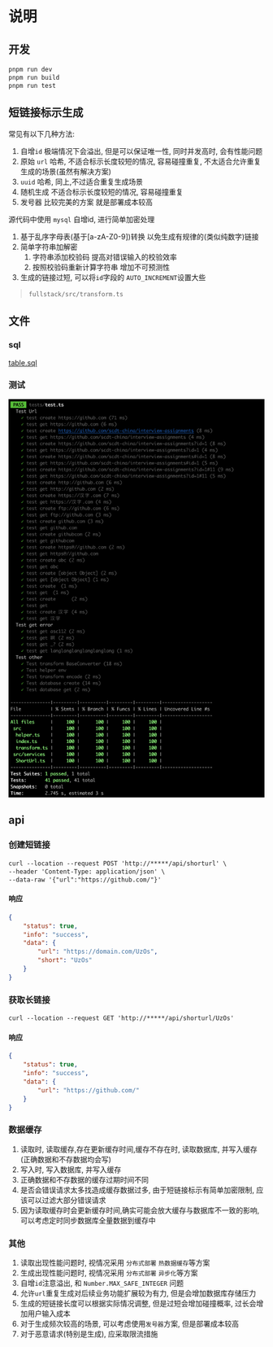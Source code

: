 # 说明

## 开发

```
pnpm run dev
pnpm run build
pnpm run test
```

## 短链接标示生成

常见有以下几种方法:

1. 自增`id` 极端情况下会溢出, 但是可以保证唯一性, 同时并发高时, 会有性能问题
2. 原始 `url` 哈希, 不适合标示长度较短的情况, 容易碰撞重复, 不太适合允许重复生成的场景(虽然有解决方案)
3. `uuid` 哈希, 同上,不过适合重复生成场景
4. 随机生成 不适合标示长度较短的情况, 容易碰撞重复
5. 发号器 比较完美的方案 就是部署成本较高

源代码中使用 `mysql` 自增id, 进行简单加密处理

1. 基于乱序字母表(基于[a-zA-Z0-9])转换 以免生成有规律的(类似纯数字)链接
2. 简单字符串加解密
    1. 字符串添加校验码 提高对错误输入的校验效率
    2. 按照校验码重新计算字符串 增加不可预测性
3. 生成的链接过短, 可以将`id`字段的 `AUTO_INCREMENT`设置大些

> `fullstack/src/transform.ts`

## 文件

### sql

[table.sql](table.sql)

### 测试

![test.png](test.png)

## api

### 创建短链接

``` 
curl --location --request POST 'http://*****/api/shorturl' \
--header 'Content-Type: application/json' \
--data-raw '{"url":"https://github.com/"}'
```

#### 响应

```json
{
    "status": true,
    "info": "success",
    "data": {
        "url": "https://domain.com/UzOs",
        "short": "UzOs"
    }
}
```

### 获取长链接

``` 
curl --location --request GET 'http://*****/api/shorturl/UzOs'
```

#### 响应

```json
{
    "status": true,
    "info": "success",
    "data": {
        "url": "https://github.com/"
    }
}
```

### 数据缓存

1. 读取时, 读取缓存,存在更新缓存时间,缓存不存在时, 读取数据库, 并写入缓存(正确数据和不存数据均会写)
2. 写入时, 写入数据库, 并写入缓存
3. 正确数据和不存数据的缓存过期时间不同
4. 是否会错误请求太多找造成缓存数据过多, 由于短链接标示有简单加密限制, 应该可以过滤大部分错误请求
5. 因为读取缓存时会更新缓存时间,确实可能会放大缓存与数据库不一致的影响, 可以考虑定时同步数据库全量数据到缓存中

### 其他

1. 读取出现性能问题时, 视情况采用 `分布式部署` `热数据缓存`等方案
2. 生成出现性能问题时, 视情况采用 `分布式部署`  `异步化`等方案
3. 自增`id`注意溢出, 和 `Number.MAX_SAFE_INTEGER` 问题
4. 允许`url`重复生成对后续业务功能扩展较为有力, 但是会增加数据库存储压力
5. 生成的短链接长度可以根据实际情况调整, 但是过短会增加碰撞概率, 过长会增加用户输入成本
6. 对于生成频次较高的场景, 可以考虑使用`发号器`方案, 但是部署成本较高
7. 对于恶意请求(特别是生成), 应采取限流措施


